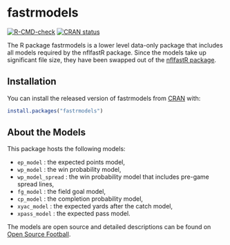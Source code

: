 
<!-- README.md is generated from README.Rmd. Please edit that file -->

# fastrmodels

<!-- badges: start -->

[![R-CMD-check](https://github.com/mrcaseb/fastrmodels/workflows/R-CMD-check/badge.svg)](https://github.com/mrcaseb/fastrmodels/actions)
[![CRAN
status](https://www.r-pkg.org/badges/version/fastrmodels)](https://CRAN.R-project.org/package=fastrmodels)
<!-- badges: end -->

The R package fastrmodels is a lower level data-only package that
includes all models required by the nflfastR package. Since the models
take up significant file size, they have been swapped out of the
[nflfastR package](https://www.nflfastr.com/).

## Installation

You can install the released version of fastrmodels from
[CRAN](https://CRAN.R-project.org) with:

``` r
install.packages("fastrmodels")
```

## About the Models

This package hosts the following models:

-   `ep_model` : the expected points model,
-   `wp_model` : the win probability model,
-   `wp_model_spread` : the win probability model that includes pre-game
    spread lines,
-   `fg_model` : the field goal model,
-   `cp_model` : the completion probability model,
-   `xyac_model` : the expected yards after the catch model,
-   `xpass_model` : the expected pass model.

The models are open source and detailed descriptions can be found on
[Open Source
Football](https://www.opensourcefootball.com/posts/2020-09-28-nflfastr-ep-wp-and-cp-models/).
